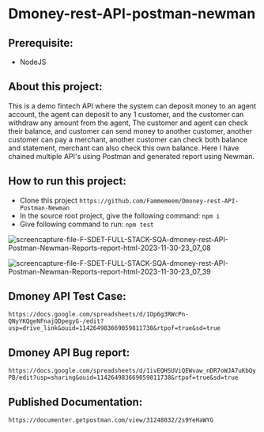 # Dmoney-rest-API-postman-newman

## Prerequisite:
- NodeJS

## About this project:
This is a demo fintech API where the system can deposit money to an agent account, the agent can deposit to any 1 customer, and the customer can withdraw any amount from the agent, The customer and agent can check their balance, and customer can send money to another customer, another customer can pay a merchant, another customer can check both balance and statement, merchant can also check this own balance. Here I have chained multiple API's using Postman and generated report using Newman.

## How to run this project:
- Clone this project
  ``` https://github.com/Fammemeem/Dmoney-rest-API-Postman-Newman ```
- In the source root project, give the following command:
  ``` npm i ```
- Give following command to run:
  ``` npm test ```
  
![screencapture-file-F-SDET-FULL-STACK-SQA-dmoney-rest-API-Postman-Newman-Reports-report-html-2023-11-30-23_07_08](https://github.com/Fammemeem/Dmoney-rest-API-Postman-Newman/assets/106922643/72662f3b-dd78-436d-897b-a4ad03de22d9)


![screencapture-file-F-SDET-FULL-STACK-SQA-dmoney-rest-API-Postman-Newman-Reports-report-html-2023-11-30-23_07_39](https://github.com/Fammemeem/Dmoney-rest-API-Postman-Newman/assets/106922643/77545836-1e90-43ac-8f07-41a42bd508c3)

## Dmoney API Test Case:
``` https://docs.google.com/spreadsheets/d/1Op6g3RWcPn-QNyYKQgeNFnajQDpegyG-/edit?usp=drive_link&ouid=114264983669059811738&rtpof=true&sd=true ```

## Dmoney API Bug report:
``` https://docs.google.com/spreadsheets/d/1ivEQHSUViQEWvaw_nDR7oWJA7uKbQyPB/edit?usp=sharing&ouid=114264983669059811738&rtpof=true&sd=true ```

## Published Documentation:
``` https://documenter.getpostman.com/view/31248032/2s9YeHaWYG ```

